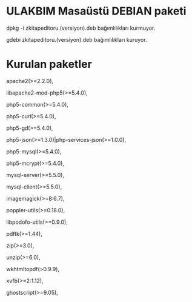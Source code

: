 ULAKBIM Masaüstü DEBIAN paketi
==============

dpkg -i zkitapeditoru.(versiyon).deb bağımlılıkları kurmuyor.

gdebi zkitapeditoru.(versiyon).deb bağımlılıkları kuruyor.

Kurulan paketler
===============

apache2(>=2.2.0),

libapache2-mod-php5(>=5.4.0),

php5-common(>=5.4.0),

php5-curl(>=5.4.0),

php5-gd(>=5.4.0),

php5-json(>=1.3.0)|php-services-json(>=1.0.0),

php5-mysql(>=5.4.0),

php5-mcrypt(>=5.4.0),

mysql-server(>=5.5.0),

mysql-client(>=5.5.0),

imagemagick(>=8:6.7),

poppler-utils(>=0.18.0),

libpodofo-utils(>=0.9.0),

pdftk(>=1.44),

zip(>=3.0),

unzip(>=6.0),

wkhtmltopdf(>0.9.9),

xvfb(>=2:1.12),

ghostscript(>=9.05),



